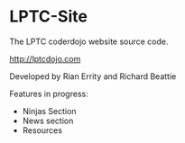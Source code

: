 # LPTC-Site
The LPTC coderdojo website source code.

http://lptcdojo.com

Developed by Rian Errity and Richard Beattie

Features in progress:
<ul>
<li>Ninjas Section</li>
<li>News section</li>
<li>Resources</li>
</ul>

